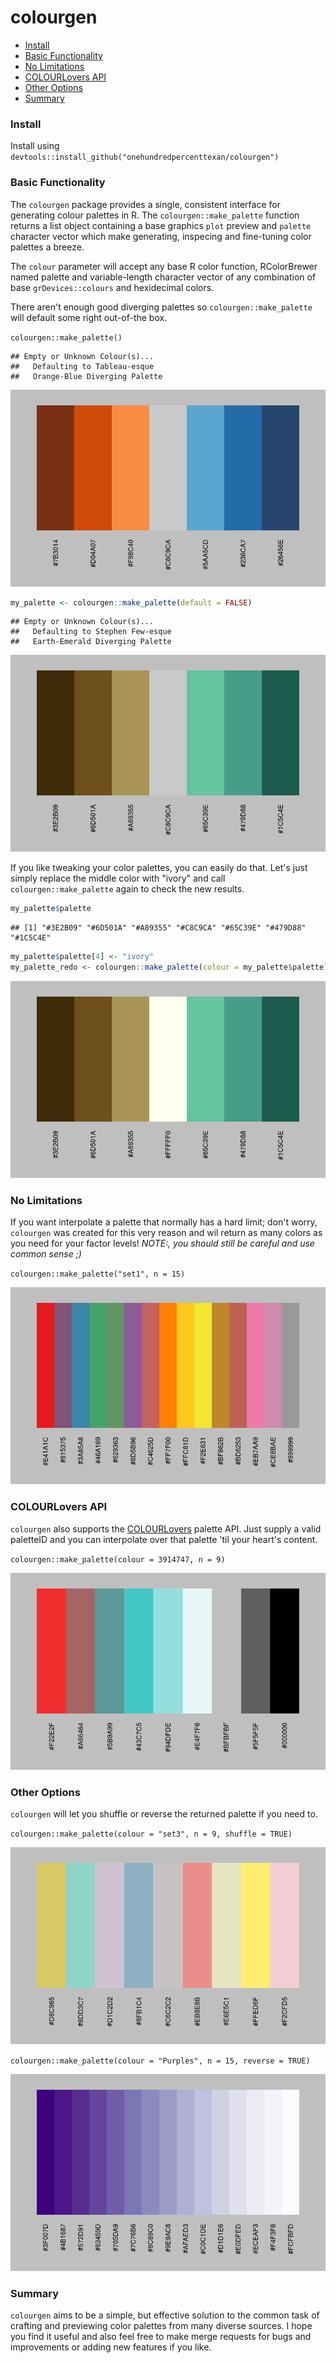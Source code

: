 colourgen
================

-   [Install](#install)
-   [Basic Functionality](#basic-functionality)
-   [No Limitations](#no-limitations)
-   [COLOURLovers API](#colourlovers-api)
-   [Other Options](#other-options)
-   [Summary](#summary)

### Install

Install using `devtools::install_github("onehundredpercenttexan/colourgen")`

### Basic Functionality

The `colourgen` package provides a single, consistent interface for generating colour palettes in R. The `colourgen::make_palette` function returns a list object containing a base graphics `plot` preview and `palette` character vector which make generating, inspecing and fine-tuning color palettes a breeze.

The `colour` parameter will accept any base R color function, RColorBrewer named palette and variable-length character vector of any combination of base `grDevices::colours` and hexidecimal colors.

There aren't enough good diverging palettes so `colourgen::make_palette` will default some right out-of-the box.

`colourgen::make_palette()`

    ## Empty or Unknown Colour(s)... 
    ##   Defaulting to Tableau-esque 
    ##   Orange-Blue Diverging Palette

![](README_files/figure-markdown_github-ascii_identifiers/unnamed-chunk-1-1.png)

``` r
my_palette <- colourgen::make_palette(default = FALSE)
```

    ## Empty or Unknown Colour(s)... 
    ##   Defaulting to Stephen Few-esque 
    ##   Earth-Emerald Diverging Palette

![](README_files/figure-markdown_github-ascii_identifiers/unnamed-chunk-2-1.png)

If you like tweaking your color palettes, you can easily do that. Let's just simply replace the middle color with "ivory" and call `colourgen::make_palette` again to check the new results.

``` r
my_palette$palette
```

    ## [1] "#3E2B09" "#6D501A" "#A89355" "#C8C9CA" "#65C39E" "#479D88" "#1C5C4E"

``` r
my_palette$palette[4] <- "ivory"
my_palette_redo <- colourgen::make_palette(colour = my_palette$palette)
```

![](README_files/figure-markdown_github-ascii_identifiers/unnamed-chunk-3-1.png)

### No Limitations

If you want interpolate a palette that normally has a hard limit; don't worry, `colourgen` was created for this very reason and wil return as many colors as you need for your factor levels! *NOTE:, you should still be careful and use common sense ;)*

`colourgen::make_palette("set1", n = 15)`

![](README_files/figure-markdown_github-ascii_identifiers/unnamed-chunk-4-1.png)

### COLOURLovers API

`colourgen` also supports the [COLOURLovers](http://www.colourlovers.com/palettes) palette API. Just supply a valid paletteID and you can interpolate over that palette 'til your heart's content.

`colourgen::make_palette(colour = 3914747, n = 9)`

![](README_files/figure-markdown_github-ascii_identifiers/unnamed-chunk-5-1.png)

### Other Options

`colourgen` will let you shuffle or reverse the returned palette if you need to.

`colourgen::make_palette(colour = "set3", n = 9, shuffle = TRUE)`

![](README_files/figure-markdown_github-ascii_identifiers/unnamed-chunk-6-1.png)

`colourgen::make_palette(colour = "Purples", n = 15, reverse = TRUE)`

![](README_files/figure-markdown_github-ascii_identifiers/unnamed-chunk-7-1.png)

### Summary

`colourgen` aims to be a simple, but effective solution to the common task of crafting and previewing color palettes from many diverse sources. I hope you find it useful and also feel free to make merge requests for bugs and improvements or adding new features if you like.

